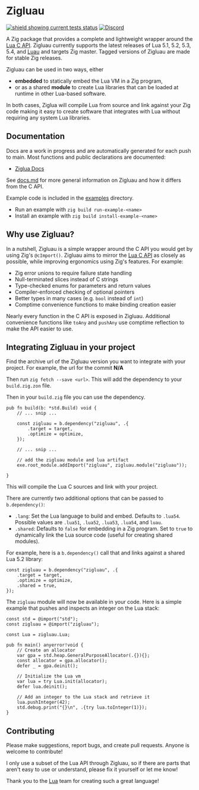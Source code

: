 # Zigluau
[![shield showing current tests status](https://github.com/natecraddock/ziglua/actions/workflows/tests.yml/badge.svg)](https://github.com/natecraddock/ziglua/actions/workflows/tests.yml)
[![Discord](https://img.shields.io/discord/1196908820140671077?style=flat&logo=discord)](https://discord.com/invite/XpZqDFvAtK)

A Zig package that provides a complete and lightweight wrapper around the [Lua C API](https://www.lua.org/manual/5.4/manual.html#4). Zigluau currently supports the latest releases of Lua 5.1, 5.2, 5.3, 5.4, and [Luau](https://luau-lang.org) and targets Zig master. Tagged versions of Zigluau are made for stable Zig releases.

Zigluau can be used in two ways, either
* **embedded** to statically embed the Lua VM in a Zig program,
* or as a shared **module** to create Lua libraries that can be loaded at runtime in other Lua-based software.

In both cases, Ziglua will compile Lua from source and link against your Zig code making it easy to create software that integrates with Lua without requiring any system Lua libraries.

## Documentation
Docs are a work in progress and are automatically generated for each push to main. Most functions and public declarations are documented:
* [Ziglua Docs](https://natecraddock.github.io/ziglua/#ziglua.lib.Lua)

See [docs.md](https://github.com/natecraddock/ziglua/blob/main/docs.md) for more general information on Zigluau and how it differs from the C API.

Example code is included in the [examples](https://github.com/natecraddock/ziglua/tree/main/examples) directory.
* Run an example with `zig build run-example-<name>`
* Install an example with `zig build install-example-<name>`

## Why use Zigluau?
In a nutshell, Zigluau is a simple wrapper around the C API you would get by using Zig's `@cImport()`. Zigluau aims to mirror the [Lua C API](https://www.lua.org/manual/5.4/manual.html#4) as closely as possible, while improving ergonomics using Zig's features. For example:

* Zig error unions to require failure state handling
* Null-terminated slices instead of C strings
* Type-checked enums for parameters and return values
* Compiler-enforced checking of optional pointers
* Better types in many cases (e.g. `bool` instead of `int`)
* Comptime convenience functions to make binding creation easier

Nearly every function in the C API is exposed in Zigluau. Additional convenience functions like `toAny` and `pushAny` use comptime reflection to make the API easier to use.

## Integrating Zigluau in your project

Find the archive url of the Zigluau version you want to integrate with your project. For example, the url for the commit **N/A**

Then run `zig fetch --save <url>`. This will add the dependency to your `build.zig.zon` file.

Then in your `build.zig` file you can use the dependency.

```zig
pub fn build(b: *std.Build) void {
    // ... snip ...

    const zigluau = b.dependency("zigluau", .{
        .target = target,
        .optimize = optimize,
    });

    // ... snip ...

    // add the zigluau module and lua artifact
    exe.root_module.addImport("zigluau", zigluau.module("zigluau"));

}
```

This will compile the Lua C sources and link with your project.

There are currently two additional options that can be passed to `b.dependency()`:

* `.lang`: Set the Lua language to build and embed. Defaults to `.lua54`. Possible values are `.lua51`, `.lua52`, `.lua53`, `.lua54`, and `luau`.
* `.shared`: Defaults to `false` for embedding in a Zig program. Set to `true` to dynamically link the Lua source code (useful for creating shared modules).

For example, here is a `b.dependency()` call that and links against a shared Lua 5.2 library:

```zig
const zigluau = b.dependency("zigluau", .{
    .target = target,
    .optimize = optimize,
    .shared = true,
});
``````

The `zigluau` module will now be available in your code. Here is a simple example that pushes and inspects an integer on the Lua stack:

```zig
const std = @import("std");
const zigluau = @import("zigluau");

const Lua = zigluau.Lua;

pub fn main() anyerror!void {
    // Create an allocator
    var gpa = std.heap.GeneralPurposeAllocator(.{}){};
    const allocator = gpa.allocator();
    defer _ = gpa.deinit();

    // Initialize the Lua vm
    var lua = try Lua.init(allocator);
    defer lua.deinit();

    // Add an integer to the Lua stack and retrieve it
    lua.pushInteger(42);
    std.debug.print("{}\n", .{try lua.toInteger(1)});
}
```

## Contributing
Please make suggestions, report bugs, and create pull requests. Anyone is welcome to contribute!

I only use a subset of the Lua API through Zigluau, so if there are parts that aren't easy to use or understand, please fix it yourself or let me know!

Thank you to the [Lua](https://lua.org) team for creating such a great language!
